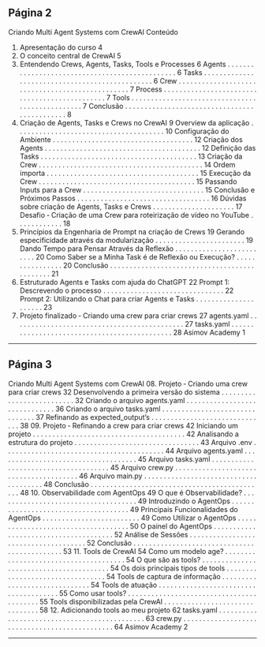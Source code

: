## Página 2

Criando Multi Agent Systems com CrewAI
Conteúdo
01. Apresentação do curso
4
02. O conceito central de CrewAI
5
03. Entendendo Crews, Agents, Tasks, Tools e Processes
6
Agents . . . . . . . . . . . . . . . . . . . . . . . . . . . . . . . . . . . . . . . . . . . . . . .
6
Tasks
. . . . . . . . . . . . . . . . . . . . . . . . . . . . . . . . . . . . . . . . . . . . . . .
6
Crew . . . . . . . . . . . . . . . . . . . . . . . . . . . . . . . . . . . . . . . . . . . . . . . .
7
Process . . . . . . . . . . . . . . . . . . . . . . . . . . . . . . . . . . . . . . . . . . . . . .
7
Tools . . . . . . . . . . . . . . . . . . . . . . . . . . . . . . . . . . . . . . . . . . . . . . . .
7
Conclusão . . . . . . . . . . . . . . . . . . . . . . . . . . . . . . . . . . . . . . . . . . . . .
8
04. Criação de Agents, Tasks e Crews no CrewAI
9
Overview da aplicação . . . . . . . . . . . . . . . . . . . . . . . . . . . . . . . . . . . . . .
10
Configuração do Ambiente . . . . . . . . . . . . . . . . . . . . . . . . . . . . . . . . . . . .
12
Criação dos Agents . . . . . . . . . . . . . . . . . . . . . . . . . . . . . . . . . . . . . . . .
12
Definição das Tasks . . . . . . . . . . . . . . . . . . . . . . . . . . . . . . . . . . . . . . . .
13
Criação da Crew . . . . . . . . . . . . . . . . . . . . . . . . . . . . . . . . . . . . . . . . . .
14
Ordem importa . . . . . . . . . . . . . . . . . . . . . . . . . . . . . . . . . . . . . . .
15
Execução da Crew
. . . . . . . . . . . . . . . . . . . . . . . . . . . . . . . . . . . . . . . .
15
Passando Inputs para a Crew
. . . . . . . . . . . . . . . . . . . . . . . . . . . . . . .
15
Conclusão e Próximos Passos . . . . . . . . . . . . . . . . . . . . . . . . . . . . . . . . . .
16
Dúvidas sobre criação de Agents, Tasks e Crews
. . . . . . . . . . . . . . . . . . . . .
17
Desafio ‑ Criação de uma Crew para roteirização de vídeo no YouTube
. . . . . . . . . . . .
18
05. Princípios da Engenharia de Prompt na criação de Crews
19
Gerando especificidade através da modularização . . . . . . . . . . . . . . . . . . . . . . .
19
Dando Tempo para Pensar Através da Reflexão . . . . . . . . . . . . . . . . . . . . . . . . .
20
Como Saber se a Minha Task é de Reflexão ou Execução?
. . . . . . . . . . . . . . . .
20
Conclusão . . . . . . . . . . . . . . . . . . . . . . . . . . . . . . . . . . . . . . . . . . . . .
21
06. Estruturado Agents e Tasks com ajuda do ChatGPT
22
Prompt 1: Descrevendo o processo . . . . . . . . . . . . . . . . . . . . . . . . . . . . . . .
22
Prompt 2: Utilizando o Chat para criar Agents e Tasks
. . . . . . . . . . . . . . . . . . . . .
23
07. Projeto finalizado ‑ Criando uma crew para criar crews
27
agents.yaml . . . . . . . . . . . . . . . . . . . . . . . . . . . . . . . . . . . . . . . . . . . .
27
tasks.yaml . . . . . . . . . . . . . . . . . . . . . . . . . . . . . . . . . . . . . . . . . . . . .
28
Asimov Academy
1


---
## Página 3

Criando Multi Agent Systems com CrewAI
08. Projeto ‑ Criando uma crew para criar crews
32
Desenvolvendo a primeira versão do sistema . . . . . . . . . . . . . . . . . . . . . . . . . .
32
Criando o arquivo agents.yaml
. . . . . . . . . . . . . . . . . . . . . . . . . . . . . .
36
Criando o arquivo tasks.yaml
. . . . . . . . . . . . . . . . . . . . . . . . . . . . . . .
37
Refinando as expected_output’s . . . . . . . . . . . . . . . . . . . . . . . . . . . . . .
38
09. Projeto ‑ Refinando a crew para criar crews
42
Iniciando um projeto . . . . . . . . . . . . . . . . . . . . . . . . . . . . . . . . . . . . . . .
42
Analisando a estrutura do projeto . . . . . . . . . . . . . . . . . . . . . . . . . . . . . . . .
43
Arquivo .env . . . . . . . . . . . . . . . . . . . . . . . . . . . . . . . . . . . . . . . . .
44
Arquivo agents.yaml . . . . . . . . . . . . . . . . . . . . . . . . . . . . . . . . . . . .
45
Arquivo tasks.yaml . . . . . . . . . . . . . . . . . . . . . . . . . . . . . . . . . . . . .
45
Arquivo crew.py . . . . . . . . . . . . . . . . . . . . . . . . . . . . . . . . . . . . . . .
46
Arquivo main.py
. . . . . . . . . . . . . . . . . . . . . . . . . . . . . . . . . . . . . .
48
Conclusão . . . . . . . . . . . . . . . . . . . . . . . . . . . . . . . . . . . . . . . . . . . . .
48
10. Observabilidade com AgentOps
49
O que é Observabilidade?
. . . . . . . . . . . . . . . . . . . . . . . . . . . . . . . . . . . .
49
Introduzindo o AgentOps . . . . . . . . . . . . . . . . . . . . . . . . . . . . . . . . . . . . .
49
Principais Funcionalidades do AgentOps . . . . . . . . . . . . . . . . . . . . . . . . .
49
Como Utilizar o AgentOps
. . . . . . . . . . . . . . . . . . . . . . . . . . . . . . . . . . . .
50
O painel do AgentOps
. . . . . . . . . . . . . . . . . . . . . . . . . . . . . . . . . . . . . .
52
Análise de Sessões . . . . . . . . . . . . . . . . . . . . . . . . . . . . . . . . . . . . .
52
Conclusão . . . . . . . . . . . . . . . . . . . . . . . . . . . . . . . . . . . . . . . . . . . . .
53
11. Tools de CrewAI
54
Como um modelo age? . . . . . . . . . . . . . . . . . . . . . . . . . . . . . . . . . . . . . .
54
O que são as tools? . . . . . . . . . . . . . . . . . . . . . . . . . . . . . . . . . . . . . . . .
54
Os dois principais tipos de tools . . . . . . . . . . . . . . . . . . . . . . . . . . . . . . . . .
54
Tools de captura de informação . . . . . . . . . . . . . . . . . . . . . . . . . . . . . .
54
Tools de atuação . . . . . . . . . . . . . . . . . . . . . . . . . . . . . . . . . . . . . .
55
Como usar tools? . . . . . . . . . . . . . . . . . . . . . . . . . . . . . . . . . . . . . . . . .
55
Tools disponibilizadas pela CrewAI
. . . . . . . . . . . . . . . . . . . . . . . . . . . . . . .
58
12. Adicionando tools ao meu projeto
62
tasks.yaml . . . . . . . . . . . . . . . . . . . . . . . . . . . . . . . . . . . . . . . . . . . . .
63
crew.py . . . . . . . . . . . . . . . . . . . . . . . . . . . . . . . . . . . . . . . . . . . . . .
64
Asimov Academy
2


---